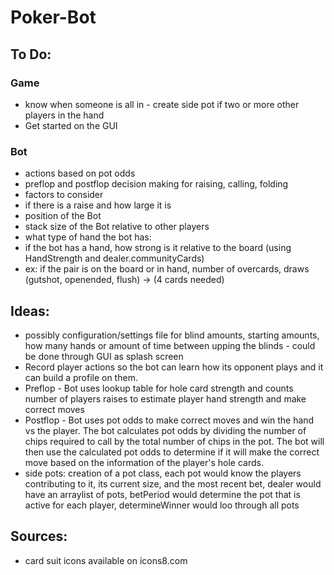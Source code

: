 # Poker-Bot

## To Do:
### Game
* know when someone is all in - create side pot if two or more other players in the hand
* Get started on the GUI

### Bot
* actions based on pot odds
* preflop and postflop decision making for raising, calling, folding
* factors to consider
* if there is a raise and how large it is
* position of the Bot
* stack size of the Bot relative to other players
* what type of hand the bot has:
* if the bot has a hand, how strong is it relative to the board (using HandStrength and  dealer.communityCards)
* ex: if the pair is on the board or in hand, number of overcards, draws (gutshot, openended, flush) -> (4 cards needed)


## Ideas:
* possibly configuration/settings file for blind amounts, starting amounts, how many hands or amount of time between upping the blinds - could be done through GUI as splash screen
* Record player actions so the bot can learn how its opponent plays and it can build a profile on them.
* Preflop - Bot uses lookup table for hole card strength and counts number of players raises to estimate player hand strength and make correct moves
* Postflop - Bot uses pot odds to make correct moves and win the hand vs the player. The bot calculates pot odds by dividing the number of chips required to call by the total number of chips in the pot. The bot will then use the calculated pot odds to determine if it will make the correct move based on the information of the player's hole cards.
* side pots: creation of a pot class, each pot would know the players contributing to it, its current size, and the most recent bet, dealer would have an arraylist of pots, betPeriod would determine the pot that is active for each player, determineWinner would loo through all pots

## Sources:
* card suit icons available on icons8.com

